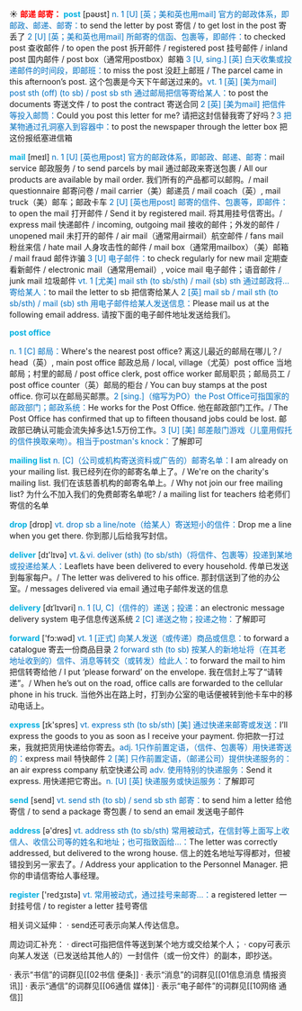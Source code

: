 ☀ <font color="red">**邮递 邮寄：**</font>
<font color="sky blue">**post**</font> [pəʊst] 
<font color="#0070c0">n. 1 [U] [英；美和英也用mail] 官方的邮政体系，即邮政、邮递、邮寄：</font>to send the letter by post 寄信 / to get lost in the post 寄丢了 <font color="#0070c0">2 [U] [英；美和英也用mail] 所邮寄的信函、包裹等，即邮件：</font>to checked post 查收邮件 / to open the post 拆开邮件 / registered post 挂号邮件 / inland post 国内邮件 / post box（通常用postbox）邮箱 <font color="#0070c0">3 [U, sing.] [英] 白天收集或投递邮件的时间段，即邮班：</font>to miss the post 没赶上邮班 / The parcel came in this afternoon’s post. 这个包裹是今天下午邮送过来的。<font color="#0070c0">vt. 1 [英] [美为mail] post sth (off) (to sb) / post sb sth 通过邮局把信等寄给某人：</font>to post the documents 寄送文件 / to post the contract 寄送合同 <font color="#0070c0">2 [英] [美为mail] 把信件等投入邮筒：</font>Could you post this letter for me? 请把这封信替我寄了好吗？<font color="#0070c0">3 把某物通过孔洞塞入到容器中：</font>to post the newspaper through the letter box 把这份报纸塞进信箱

<font color="sky blue">**mail**</font> [meɪl] 
<font color="#0070c0">n. 1 [U] [英也用post] 官方的邮政体系，即邮政、邮递、邮寄：</font>mail service 邮政服务 / to send parcels by mail 通过邮政来寄送包裹 / All our products are available by mail order. 我们所有的产品都可以邮购。/ mail questionnaire 邮寄问卷 / mail carrier（美）邮递员 / mail coach（英）, mail truck（美）邮车；邮政卡车 <font color="#0070c0">2 [U] [英也用post] 邮寄的信件、包裹等，即邮件：</font>to open the mail 打开邮件 / Send it by registered mail. 将其用挂号信寄出。/ express mail 快递邮件 / incoming, outgoing mail 接收的邮件；外发的邮件 / unopened mail 未打开的邮件 / air mail（通常用airmail）航空邮件 / fans mail 粉丝来信 / hate mail 人身攻击性的邮件 / mail box（通常用mailbox）（美）邮箱 / mail fraud 邮件诈骗 <font color="#0070c0">3 [U] 电子邮件：</font>to check regularly for new mail 定期查看新邮件 / electronic mail（通常用email）, voice mail 电子邮件；语音邮件 / junk mail 垃圾邮件 <font color="#0070c0">vt. 1 [尤美] mail sth (to sb/sth) / mail (sb) sth 通过邮政将…寄给某人：</font>to mail the letter to sb 把信寄给某人 <font color="#0070c0">2 [英] mail sb / mail sth (to sb/sth) / mail (sb) sth 用电子邮件给某人发送信息：</font>Please mail us at the following email address. 请按下面的电子邮件地址发送给我们。
           
<font color="sky blue">**post office**</font>

<font color="#0070c0">n. 1 [C] 邮局：</font>Where's the nearest post office? 离这儿最近的邮局在哪儿？/ head（英）, main post office 邮政总局 / local, village（尤英）post office 当地邮局；村里的邮局 / post office clerk, post office worker 邮局职员；邮局员工 / post office counter（英）邮局的柜台 / You can buy stamps at the post office. 你可以在邮局买邮票。<font color="#0070c0">2 [sing.]（缩写为PO）the Post Office可指国家的邮政部门；邮政系统：</font>He works for the Post Office. 他在邮政部门工作。/ The Post Office has confirmed that up to fifteen thousand jobs could be lost. 邮政部已确认可能会流失掉多达1.5万份工作。<font color="#0070c0">3 [U] [美] 邮差敲门游戏（儿童用假托的信件换取亲吻）。相当于postman's knock：</font>了解即可
           
<font color="sky blue">**mailing list**</font>
<font color="#0070c0">n. [C]（公司或机构寄送资料或广告的）邮寄名单：</font>I am already on your mailing list. 我已经列在你的邮寄名单上了。/ We're on the charity's mailing list. 我们在该慈善机构的邮寄名单上。/ Why not join our free mailing list? 为什么不加入我们的免费邮寄名单呢? / a mailing list for teachers 给老师们寄信的名单

<font color="sky blue">**drop**</font> [drɒp] 
<font color="#0070c0">vt. drop sb a line/note（给某人）寄送短小的信件：</font>Drop me a line when you get there. 你到那儿后给我写封信。

<font color="sky blue">**deliver**</font> [dɪ'lɪvə] 
<font color="#0070c0">vt.＆vi. deliver (sth) (to sb/sth)（将信件、包裹等）投递到某地或投递给某人：</font>Leaflets have been delivered to every household. 传单已发送到每家每户。/ The letter was delivered to his office. 那封信送到了他的办公室。/ messages delivered via email 通过电子邮件发送的信息 
           
<font color="sky blue">**delivery**</font> [dɪˈlɪvəri]
<font color="#0070c0">n. 1 [U, C]（信件的）递送；投递：</font>an electronic message delivery system 电子信息传送系统 <font color="#0070c0">2 [C] 递送之物；投递之物：</font>了解即可

<font color="sky blue">**forward**</font> ['fɔ:wəd] 
<font color="#0070c0">vt. 1 [正式] 向某人发送（或传递）商品或信息：</font>to forward a catalogue 寄去一份商品目录 <font color="#0070c0">2 forward sth (to sb) 按某人的新地址将（在其老地址收到的）信件、消息等转交（或转发）给此人：</font>to forward the mail to him 把信转寄给他 / I put ‘please forward’ on the envelope. 我在信封上写了“请转递”。/ When he’s out on the road, office calls are forwarded to the cellular phone in his truck. 当他外出在路上时，打到办公室的电话便被转到他卡车中的移动电话上。

<font color="sky blue">**express**</font> [ɪk'spres] 
<font color="#0070c0">vt. express sth (to sb/sth) [美] 通过快递来邮寄或发送：</font>I’ll express the goods to you as soon as I receive your payment. 你把款一打过来，我就把货用快递给你寄去。<font color="#0070c0">adj. 1只作前置定语，（信件、包裹等）用快递寄送的：</font>express mail 特快邮件 <font color="#0070c0">2 [美] 只作前置定语，（邮递公司）提供快递服务的：</font>an air express company 航空快递公司 <font color="#0070c0">adv. 使用特别的快递服务：</font>Send it express. 用快递把它寄出。<font color="#0070c0">n. [U] [英] 快递服务或快运服务：</font>了解即可

<font color="sky blue">**send**</font> [send] 
<font color="#0070c0">vt. send sth (to sb) / send sb sth 邮寄：</font>to send him a letter 给他寄信 / to send a package 寄包裹 / to send an email 发送电子邮件

<font color="sky blue">**address**</font> [ə'dres] 
<font color="#0070c0">vt. address sth (to sb/sth) 常用被动式，在信封等上面写上收信人、收信公司等的姓名和地址；也可指致函给…：</font>The letter was correctly addressed, but delivered to the wrong house. 信上的姓名地址写得都对，但被错投到另一家去了。/ Address your application to the Personnel Manager. 把你的申请信寄给人事经理。

<font color="sky blue">**register**</font> ['redӡɪstə] 
<font color="#0070c0">vt. 常用被动式，通过挂号来邮寄…：</font>a registered letter 一封挂号信 / to register a letter 挂号寄信

相关词义延伸：
· send还可表示向某人传达信息。

周边词汇补充：
· direct可指把信件等送到某个地方或交给某个人；
· copy可表示向某人发送（已发送给其他人的）一封信件（或一份文件）的副本，即抄送。

· 表示“书信”的词群见[[02书信 便条]]
· 表示“消息”的词群见[[01信息消息 情报资讯]]
· 表示“通信”的词群见[[06通信 媒体]]
· 表示“电子邮件”的词群见[[10网络 通信]]
